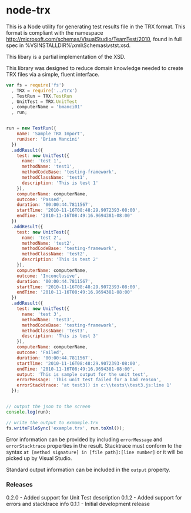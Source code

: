 node-trx
========

This is a Node utility for generating test results file in the TRX format.  This format is compliant with the namespace http://microsoft.com/schemas/VisualStudio/TeamTest/2010, found in full spec in %VSINSTALLDIR%\xml\Schemas\vstst.xsd. 

This libary is a partial implementation of the XSD.

This library was designed to reduce domain knowledge needed to create TRX files via a simple, fluent interface. 

```javascript
var fs = require('fs')
  , TRX = require('../trx')
  , TestRun = TRX.TestRun
  , UnitTest = TRX.UnitTest
  , computerName = 'bmanci01'
  , run;


run = new TestRun({ 
    name: 'Sample TRX Import',
    runUser: 'Brian Mancini'
  })
  .addResult({ 
    test: new UnitTest({ 
      name: 'test 1', 
      methodName: 'test1', 
      methodCodeBase: 'testing-framework', 
      methodClassName: 'test1', 
      description: 'This is test 1' 
    }),
    computerName: computerName,
    outcome: 'Passed',
    duration: '00:00:44.7811567',
    startTime: '2010-11-16T08:48:29.9072393-08:00',
    endTime: '2010-11-16T08:49:16.9694381-08:00'
  })
  .addResult({
    test: new UnitTest({ 
      name: 'test 2', 
      methodName: 'test2', 
      methodCodeBase: 'testing-framework', 
      methodClassName: 'test2', 
      description: 'This is test 2'
    }),
    computerName: computerName,
    outcome: 'Inconclusive',
    duration: '00:00:44.7811567',
    startTime: '2010-11-16T08:48:29.9072393-08:00',
    endTime: '2010-11-16T08:49:16.9694381-08:00'
  })
  .addResult({
    test: new UnitTest({ 
      name: 'test 3', 
      methodName: 'test3', 
      methodCodeBase: 'testing-framework', 
      methodClassName: 'test3',
      description: 'This is test 3'
    }),
    computerName: computerName,
    outcome: 'Failed',
    duration: '00:00:44.7811567',
    startTime: '2010-11-16T08:48:29.9072393-08:00',
    endTime: '2010-11-16T08:49:16.9694381-08:00',
    output: 'This is sample output for the unit test',
    errorMessage: 'This unit test failed for a bad reason',
    errorStacktrace: 'at test3() in c:\\tests\\test3.js:line 1'
  });


// output the json to the screen
console.log(run);

// write the output to exmample.trx
fs.writeFileSync('example.trx', run.toXml());
```


Error information can be provided by including `errorMessage` and `errorStacktrace` properties in the result. Stacktrace must conform to the syntax `at [method signature] in [file path]:[line number]` or it will be picked up by Visual Studio.

Standard output information can be included in the `output` property.

### Releases
0.2.0 - Added support for Unit Test description
0.1.2 - Added support for errors and stacktrace info
0.1.1 - Initial development release